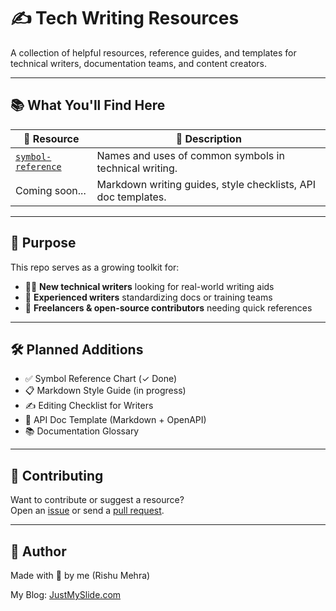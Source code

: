 # ✍️ Tech Writing Resources

A collection of helpful resources, reference guides, and templates for technical writers, documentation teams, and content creators.

---

## 📚 What You'll Find Here

| 📁 Resource                            | 📄 Description                                                 |
|----------------------------------------|----------------------------------------------------------------|
| [`symbol-reference`](./symbol-reference) | Names and uses of common symbols in technical writing.         |
| Coming soon...                         | Markdown writing guides, style checklists, API doc templates.  |

---

## 🎯 Purpose

This repo serves as a growing toolkit for:
- 🧑‍💻 **New technical writers** looking for real-world writing aids
- 📝 **Experienced writers** standardizing docs or training teams
- 💼 **Freelancers & open-source contributors** needing quick references

---

## 🛠 Planned Additions

- ✅ Symbol Reference Chart (✓ Done)
- 📋 Markdown Style Guide (in progress)
- ✍️ Editing Checklist for Writers
- 📄 API Doc Template (Markdown + OpenAPI)
- 📚 Documentation Glossary

---

## 🤝 Contributing

Want to contribute or suggest a resource?  
Open an [issue](https://github.com/rishumehrar/techwriting-resources/issues) or send a [pull request](https://github.com/rishumehra/techwriting-resources/pulls).

---

## 💬 Author

Made with 💙 by me (Rishu Mehra) 

My Blog: [JustMySlide.com](https://justmyslide.com)
